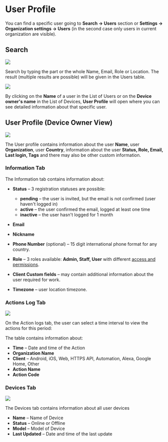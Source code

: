 # User Profile

You can find a specific user going to **Search -> Users** section or **Settings -> Organization settings -> Users** (in the second case only users in current organization are visible).

## Search

![](../../.gitbook/assets/search-user.png)

Search by typing the part or the whole Name, Email,  Role or Location. The result (multiple results are possible) will be given in the Users table.&#x20;

![](../../.gitbook/assets/all-users-list.-1png.png)

By clicking on the **Name** of a user in the List of Users or on the **Device owner's name** in the List of Devices, **User Profile** will open where you can see detailed information about that specific user.

## User Profile (Device Owner View)

![](../../.gitbook/assets/user-action-menu.png)

The User profile contains information about the user **Name**, user **Organization**, user **Country**, information about the user **Status, Role, Email, Last login, Tags** and there may also be other custom information.

### Information Tab

The Information tab contains information about:&#x20;

*   **Status** – 3 registration statuses are possible:

    * **pending** – the user is invited, but the email is not confirmed (user haven't logged in)&#x20;
    * **active** – the user confirmed the email, logged at least one time&#x20;
    * **inactive** – the user hasn't logged for 1 month


* **Email**&#x20;
* **Nickname**
* **Phone Number** (optional) – 15 digit international phone format for any country.&#x20;
* **Role** – 3 roles available: **Admin, Staff, User** with different [access and permissions](../settings/access.md).
* **Client Custom fields** – may contain additional information about the user required for work.
* **Timezone** – user location timezone.

### Actions Log Tab

![](../../.gitbook/assets/user-action-log.png)

On the Action logs tab, the user can select a time interval to view the actions for this period:

The table contains information about:

* **Time** – Date and time of the Action
* **Organization Name**
* **Client** – Android, iOS, Web, HTTPS API, Automation, Alexa, Google Home, Other
* **Action Name**
* **Action Code**

### Devices Tab

![](../../.gitbook/assets/user-devices.png)

The Devices tab contains information about all user devices

* **Name** – Name of Device
* **Status** – Online or Offline
* **Model** – Model of Device
* **Last Updated** – Date and time of the last update
